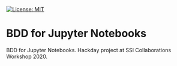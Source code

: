 [![License: MIT](https://img.shields.io/badge/License-MIT-yellow.svg)](https://opensource.org/licenses/MIT)
# BDD for Jupyter Notebooks
BDD for Jupyter Notebooks. Hackday project at SSI Collaborations Workshop 2020.
